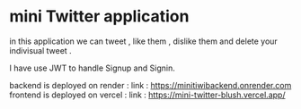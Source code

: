 # mini Twitter application
in this application we can tweet , like them , dislike them and delete your indivisual tweet .

I have use JWT to handle Signup and Signin.

backend is deployed on render :  link : https://minitiwibackend.onrender.com
frontend is deployed on vercel : link : https://mini-twitter-blush.vercel.app/